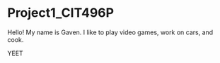 # Project1_CIT496P
Hello! My name is Gaven. I like to play video games, work on cars, and cook.











YEET
